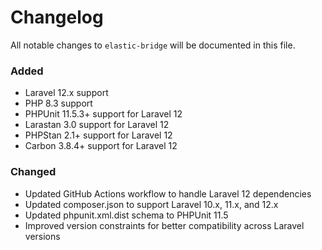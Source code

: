 # Changelog

All notable changes to `elastic-bridge` will be documented in this file.


### Added
- Laravel 12.x support
- PHP 8.3 support
- PHPUnit 11.5.3+ support for Laravel 12
- Larastan 3.0 support for Laravel 12
- PHPStan 2.1+ support for Laravel 12
- Carbon 3.8.4+ support for Laravel 12

### Changed
- Updated GitHub Actions workflow to handle Laravel 12 dependencies
- Updated composer.json to support Laravel 10.x, 11.x, and 12.x
- Updated phpunit.xml.dist schema to PHPUnit 11.5
- Improved version constraints for better compatibility across Laravel versions

